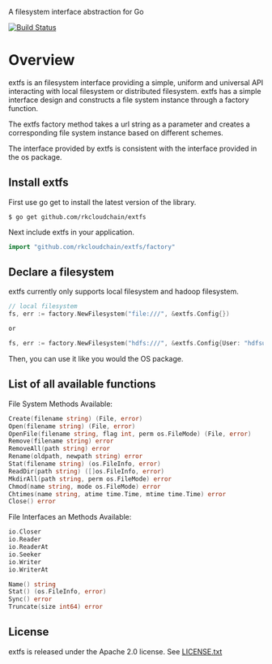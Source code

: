 A filesystem interface abstraction for Go

[![Build Status](https://travis-ci.org/rkcloudchain/extfs.svg?branch=master)](https://travis-ci.org/rkcloudchain/extfs)

# Overview
extfs is an filesystem interface providing a simple, uniform and universal API interacting with local filesystem or distributed filesystem. extfs has a simple interface design and constructs a file system instance through a factory function. 

The extfs factory method takes a url string as a parameter and creates a corresponding file system instance based on different schemes.

The interface provided by extfs is consistent with the interface provided in the os package.

## Install extfs

First use go get to install the latest version of the library.
```shell
$ go get github.com/rkcloudchain/extfs
```

Next include extfs in your application.
```go
import "github.com/rkcloudchain/extfs/factory"
```

## Declare a filesystem

extfs currently only supports local filesystem and hadoop filesystem.

```go
// local filesystem
fs, err := factory.NewFilesystem("file:///", &extfs.Config{})

or

fs, err := factory.NewFilesystem("hdfs:///", &extfs.Config{User: "hdfsuser"})
```

Then, you can use it like you would the OS package.

## List of all available functions

File System Methods Available:
```go
Create(filename string) (File, error)
Open(filename string) (File, error)
OpenFile(filename string, flag int, perm os.FileMode) (File, error)
Remove(filename string) error
RemoveAll(path string) error
Rename(oldpath, newpath string) error
Stat(filename string) (os.FileInfo, error)
ReadDir(path string) ([]os.FileInfo, error)
MkdirAll(path string, perm os.FileMode) error
Chmod(name string, mode os.FileMode) error
Chtimes(name string, atime time.Time, mtime time.Time) error
Close() error
```
File Interfaces an Methods Available:
```go
io.Closer
io.Reader
io.ReaderAt
io.Seeker
io.Writer
io.WriterAt

Name() string
Stat() (os.FileInfo, error)
Sync() error
Truncate(size int64) error
```

## License
extfs is released under the Apache 2.0 license. See
[LICENSE.txt](https://github.com/rkcloudchain/extfs/blob/master/LICENSE)
